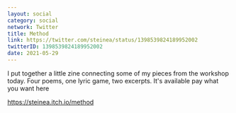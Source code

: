 ```yaml
---
layout: social
category: social
network: Twitter
title: Method
link: https://twitter.com/steinea/status/1398539824189952002
twitterID: 1398539824189952002
date: 2021-05-29
---
```


I put together a little zine connecting some of my pieces from the workshop today. Four poems, one lyric game, two excerpts. It's available pay what you want here

<https://steinea.itch.io/method>

